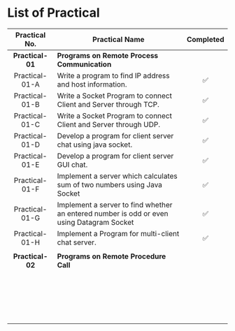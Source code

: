 # List of Practical

| Practical No. | Practical Name | Completed |
|:--------------:|--------------|:----------:|
| **Practical-01** | **Programs on Remote Process Communication** ||
| Practical-01-A | Write a program to find IP address and host information. | ✅ |
| Practical-01-B | Write a Socket Program to connect Client and Server through TCP. | ✅ |
| Practical-01-C | Write a Socket Program to connect Client and Server through UDP. | ✅ |
| Practical-01-D | Develop a program for client server chat using java socket. | ✅ |
| Practical-01-E | Develop a program for client server GUI chat. | ✅ |
| Practical-01-F | Implement a server which calculates sum of two numbers using Java Socket | ✅ |
| Practical-01-G | Implement a server to find whether an entered number is odd or even using Datagram Socket | ✅ |
| Practical-01-H | Implement a Program for multi-client chat server. | ✅ |
|  |  |  |
| **Practical-02** | **Programs on Remote Procedure Call** |  |
|  |  |  |
|  |  |  |
|  |  |  |
|  |  |  |
|  |  |  |
|  |  |  |
|  |  |  |
|  |  |  |
|  |  |  |
|  |  |  |
|  |  |  |
|  |  |  |
|  |  |  |
|  |  |  |
|  |  |  |
|  |  |  |
|  |  |  |
|  |  |  |
|  |  |  |
|  |  |  |